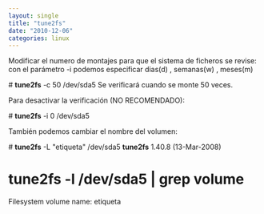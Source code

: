```yaml
---
layout: single
title: "tune2fs"
date: "2010-12-06"
categories: linux
---
```


Modificar el numero de montajes para que el sistema de ficheros se revise: con el parámetro -i podemos especificar dias(d) , semanas(w) , meses(m)

\# **tune2fs** -c 50 /dev/sda5  Se verificará cuando se monte 50 veces.

Para desactivar la verificación (NO RECOMENDADO):

\# **tune2fs** -i 0 /dev/sda5

También podemos cambiar el nombre del volumen:

\# **tune2fs** -L "etiqueta" /dev/sda5
**tune2fs** 1.40.8 (13-Mar-2008)
# **tune2fs** -l /dev/sda5 | grep volume
Filesystem volume name:   etiqueta

